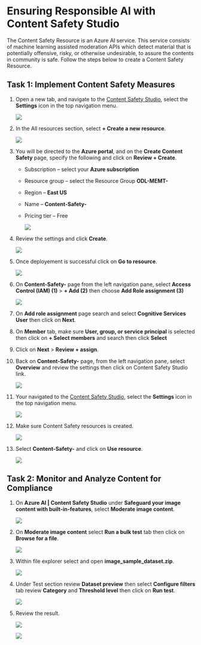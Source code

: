 # Ensuring Responsible AI with Content Safety Studio 


The Content Safety Resource is an Azure AI service. This service consists of machine learning assisted moderation APIs which detect material that is potentially offensive, risky, or otherwise undesirable, to assure the contents in community is safe. Follow the steps below to create a Content Safety Resource.


## Task 1: Implement Content Safety Measures

1. Open a new tab, and navigate to the [Content Safety Studio](https://contentsafety.cognitive.azure.com/), select the **Settings** icon in the top navigation menu.

   ![](./media/image-51.png)

1. In the All resources section, select **+ Create a new resource**.

    ![](./media/image-52.png)

1. You will be directed to the **Azure portal**, and on the **Create Content Safety** page, specify the following and click on **Review + Create**.

   - Subscription – select your **Azure subscription**

   - Resource group – select the Resource Group **ODL-MEMT-<inject key="DeploymentID" enableCopy="false"/>**
  
   - Region – **East US**

   - Name – **Content-Safety-<inject key="DeploymentID" enableCopy="false"/>**

   - Pricing tier – Free

     ![](./media/image-53.png)

1. Review the settings and click **Create**.

     ![](./media/image-54.png)

1. Once deployement is successful click on **Go to resource**.

    ![](./media/image-57.png)

1. On **Content-Safety-<inject key="DeploymentID" enableCopy="false"/>** page from the left navigation pane, select  **Access Control (IAM) (1)** > **+ Add (2)** then choose **Add Role assignment (3)**

   ![](./media/image-58.png)

1. On **Add role assignment** page search and select  **Cognitive Services User** then click on **Next**.

1. On **Member** tab, make sure **User, group, or service principal** is selected then click on **+ Select members**  and search  then click **Select** 

1. Click on **Next** > **Review + assign**.

1. Back on **Content-Safety-<inject key="DeploymentID" enableCopy="false"/>** page,  from the left navigation pane, select  **Overview** and review the settings then click on Content Safety Studio link.

     ![](./media/image-59.png)
   
1. Your navigated to the [Content Safety Studio](https://contentsafety.cognitive.azure.com/), select the **Settings** icon in the top navigation menu.

    ![](./media/image-51.png)

1. Make sure Content Safety resources is created.

      ![](./media/image-55.png)

1. Select **Content-Safety-<inject key="DeploymentID" enableCopy="false"/>** and click on **Use resource**.

     ![](./media/image-(60).png)
   
## Task 2: Monitor and Analyze Content for Compliance

   
1. On **Azure AI | Content Safety Studio** under **Safeguard your image content with built-in-features**, select **Moderate image content**.

     ![](./media/image-11.png)

1. On **Moderate image content** select **Run a bulk test** tab then click on **Browse for a file**.

     ![](./media/image-12.png)

1. Within file explorer select and open **image_sample_dataset.zip**.

     ![](./media/image-13.png)

1. Under Test section review **Dataset preview** then select **Configure filters** tab review **Category** and **Threshold level** then click on **Run test**.

     ![](./media/image-14.png)

1. Review the result.

   ![](./media/image-15.png)

   ![](./media/image-16.png)
       
